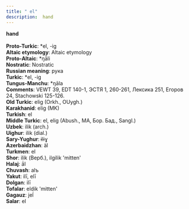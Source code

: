```yaml
---
title: " el"
description:  hand
---
```

<strong> hand</strong><br><br>
<strong>Proto-Turkic</strong>:  *el, -ig<br>
<strong>Altaic etymology</strong>:  Altaic etymology<br>
<strong> Proto-Altaic</strong>:  *ŋā̀li<br>
<strong>Nostratic</strong>:  Nostratic<br>
<strong>Russian meaning</strong>:  рука<br>
<strong>Turkic</strong>:  *el, -ig<br>
<strong>Tungus-Manchu</strong>:  *ŋāla<br>
<strong>Comments</strong>:  VEWT 39, EDT 140-1, ЭСТЯ 1, 260-261, Лексика 251, Егоров 24, Stachowski 125-126.<br>
<strong>Old Turkic</strong>:  elig (Orkh., OUygh.)<br>
<strong>Karakhanid</strong>:  elig (MK)<br>
<strong>Turkish</strong>:  el<br>
<strong>Middle Turkic</strong>:  el, elig (Abush., MA, Бор. Бад., Sangl.)<br>
<strong>Uzbek</strong>:  ilik (arch.)<br>
<strong>Uighur</strong>:  ilik (dial.)<br>
<strong>Sary-Yughur</strong>:  ɨlɨɣ<br>
<strong>Azerbaidzhan</strong>:  äl<br>
<strong>Turkmen</strong>:  el<br>
<strong>Shor</strong>:  ilik (Верб.), ilgilik 'mitten'<br>
<strong>Halaj</strong>:  ä̇l<br>
<strong>Chuvash</strong>:  alъ<br>
<strong>Yakut</strong>:  ilī, elī<br>
<strong>Dolgan</strong>:  ilī<br>
<strong>Tofalar</strong>:  eldik 'mitten'<br>
<strong>Gagauz</strong>:  jeĺ<br>
<strong>Salar</strong>:  el<br>


